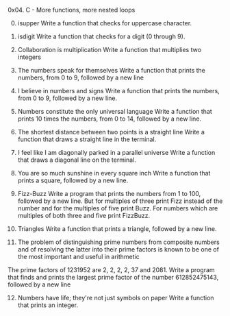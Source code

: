 0x04. C - More functions, more nested loops

0. isupper
Write a function that checks for uppercase character.

1. isdigit
Write a function that checks for a digit (0 through 9).

2. Collaboration is multiplication
Write a function that multiplies two integers

3. The numbers speak for themselves
Write a function that prints the numbers, from 0 to 9, followed by a new line

4. I believe in numbers and signs
Write a function that prints the numbers, from 0 to 9, followed by a new line.

5. Numbers constitute the only universal language
Write a function that prints 10 times the numbers, from 0 to 14, followed by a new line.

6. The shortest distance between two points is a straight line
Write a function that draws a straight line in the terminal.

7. I feel like I am diagonally parked in a parallel universe
Write a function that draws a diagonal line on the terminal.

8. You are so much sunshine in every square inch
Write a function that prints a square, followed by a new line.

9. Fizz-Buzz
Write a program that prints the numbers from 1 to 100, followed by a new line. But for multiples of three print Fizz instead of the number and for the multiples of five print Buzz. For numbers which are multiples of both three and five print FizzBuzz.

10. Triangles
Write a function that prints a triangle, followed by a new line.

11. The problem of distinguishing prime numbers from composite numbers and of resolving the latter into their prime factors is known to be one of the most important and useful in arithmetic

The prime factors of 1231952 are 2, 2, 2, 2, 37 and 2081.
Write a program that finds and prints the largest prime factor of the number 612852475143, followed by a new line

12. Numbers have life; they're not just symbols on paper
Write a function that prints an integer.
